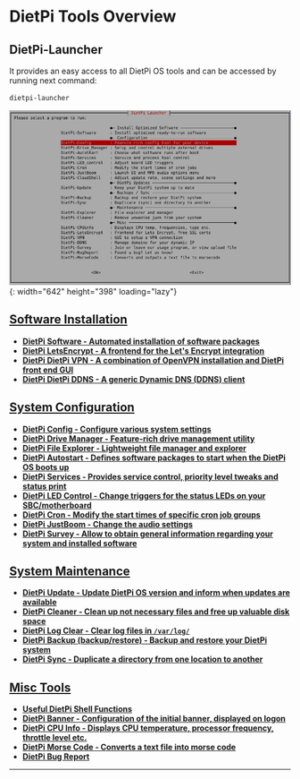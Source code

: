 # DietPi Tools Overview

## DietPi-Launcher

It provides an easy access to all DietPi OS tools and can be accessed by running next command:

```sh
dietpi-launcher
```

![DietPi-Launcher screenshot](assets/images/dietpi-launcher.jpg){: width="642" height="398" loading="lazy"}

## [Software Installation](software_installation/#software-installation)

- <a name="dietpi-software"></a>[**DietPi Software - Automated installation of software packages**](software_installation/#dietpi-software)
- <a name="dietpi-letsencrypt"></a>[**DietPi LetsEncrypt - A frontend for the Let's Encrypt integration**](software_installation/#dietpi-letsencrypt)
- <a name="dietpi-vpn"></a>[**DietPi DietPi VPN - A combination of OpenVPN installation and DietPi front end GUI**](software_installation/#dietpi-vpn)
- <a name="dietpi-ddns"></a>[**DietPi DietPi DDNS - A generic Dynamic DNS (DDNS) client**](software_installation/#dietpi-ddns)

## [System Configuration](system_configuration/#system-configuration)

- <a name="dietpi-configuration"></a>[**DietPi Config - Configure various system settings**](system_configuration/#dietpi-config)
- <a name="dietpi-drive-manager"></a>[**DietPi Drive Manager - Feature-rich drive management utility**](system_configuration/#dietpi-drive-manager)
- <a name="dietpi-file-explorer"></a>[**DietPi File Explorer - Lightweight file manager and explorer**](system_configuration/#dietpi-file-explorer)
- <a name="dietpi-autostart"></a>[**DietPi Autostart - Defines software packages to start when the DietPi OS boots up**](system_configuration/#dietpi-autostart)
- <a name="dietpi-services"></a>[**DietPi Services - Provides service control, priority level tweaks and status print**](system_configuration/#dietpi-services)
- <a name="dietpi-led-control"></a>[**DietPi LED Control - Change triggers for the status LEDs on your SBC/motherboard**](system_configuration/#dietpi-led-control)
- <a name="dietpi-cron"></a>[**DietPi Cron - Modify the start times of specific cron job groups**](system_configuration/#dietpi-cron)
- <a name="dietpi-justboom"></a>[**DietPi JustBoom - Change the audio settings**](system_configuration/#dietpi-justboom)
- <a name="dietpi-survey"></a>[**DietPi Survey - Allow to obtain general information regarding your system and installed software**](system_configuration/#dietpi-survey)

## [System Maintenance](system_maintenance/#system-maintenance)

- <a name="dietpi-update"></a>[**DietPi Update - Update DietPi OS version and inform when updates are available**](system_maintenance/#dietpi-update)
- <a name="dietpi-cleaner"></a>[**DietPi Cleaner - Clean up not necessary files and free up valuable disk space**](system_maintenance/#dietpi-cleaner)
- <a name="dietpi-log-clear"></a>[**DietPi Log Clear - Clear log files in `/var/log/`**](system_maintenance/#dietpi-log-clear)
- <a name="dietpi-backup-backuprestore"></a>[**DietPi Backup (backup/restore) - Backup and restore your DietPi system**](system_maintenance/#dietpi-backup-backuprestore)
- <a name="dietpi-sync"></a>[**DietPi Sync - Duplicate a directory from one location to another**](system_maintenance/#dietpi-sync)

## [Misc Tools](misc_tools/#misc-tools)

- <a name="useful-dietpi-shell-functions"></a>[**Useful DietPi Shell Functions**](misc_tools/#useful-dietpi-shell-functions)
- <a name="dietpi-banner"></a>[**DietPi Banner - Configuration of the initial banner, displayed on logon**](misc_tools/#dietpi-banner)
- <a name="dietpi-cpu-info"></a>[**DietPi CPU Info - Displays CPU temperature, processor frequency, throttle level etc.**](misc_tools/#dietpi-cpu-info)
- <a name="dietpi-morse-code"></a>[**DietPi Morse Code - Converts a text file into morse code**](misc_tools/#dietpi-morse-code)
- <a name="dietpi-bug-report"></a>[**DietPi Bug Report**](misc_tools/#dietpi-bug-report)

---
